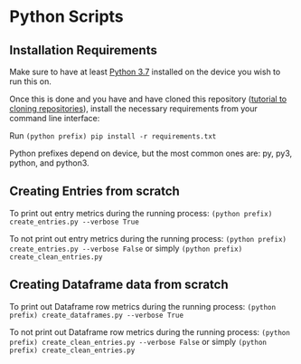 # Python Scripts

## Installation Requirements

Make sure to have at least [Python 3.7](https://www.python.org/downloads/) installed on the device you wish to run this on.

Once this is done and you have and have cloned this repository ([tutorial to cloning repositories](https://docs.github.com/en/repositories/creating-and-managing-repositories/cloning-a-repository)), install the necessary requirements from your command line interface:

Run ``(python prefix) pip install -r requirements.txt``

Python prefixes depend on device, but the most common ones are: py, py3, python, and python3.

## Creating Entries from scratch

To print out entry metrics during the running process:
``(python prefix) create_entries.py --verbose True``

To not print out entry metrics during the running process:
``(python prefix) create_entries.py --verbose False`` or simply ``(python prefix) create_clean_entries.py``

## Creating Dataframe data from scratch

To print out Dataframe row metrics during the running process:
``(python prefix) create_dataframes.py --verbose True``

To not print out Dataframe row metrics during the running process:
``(python prefix) create_clean_entries.py --verbose False`` or simply ``(python prefix) create_clean_entries.py``